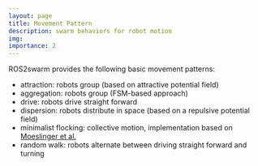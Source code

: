 ```yaml
---
layout: page
title: Movement Pattern 
description: swarm behaviors for robot motion
img: 
importance: 2
---
```



ROS2swarm provides the following basic movement patterns: 

* attraction: robots group (based on attractive potential field) 
* aggregation: robots group (FSM-based approach)
* drive: robots drive straight forward
* dispersion: robots distribute in space (based on a repulsive potential field)
* minimalist flocking: collective motion, implementation based on [Moeslinger et al.](https://link.springer.com/chapter/10.1007/978-3-642-21314-4_47)
* random walk: robots alternate between driving straight forward and turning 

